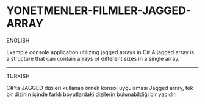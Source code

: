 # YONETMENLER-FILMLER-JAGGED-ARRAY

ENGLISH

Example console application utilizing jagged arrays in C#
A jagged array is a structure that can contain arrays of different sizes in a single array.

-------------------------------------------------------------------------------------------------------------------------------------------

TURKISH

C#'ta JAGGED dizileri kullanan örnek konsol uygulaması
Jagged array, tek bir dizinin içinde farklı boyutlardaki dizilerin bulunabildiği bir yapıdır.
